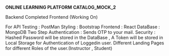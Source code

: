 **ONLINE LEARNING PLATFORM**
**CATALOG_MOCK_2**

Backend Completed
Frontend (Working On)

For API Testing : PostMan
 Styling : Bootstrap
 Frontend : React
 DataBase : MongoDB
 Two Step Authentication : Sends OTP to your mail.
 Security : Hashed Password will be stored in the DataBase , A Token will be stored in Local Storage for Authentication of Loggedin user.
 Different Landing Pages for different Roles of the user.(Instructor , Student)
